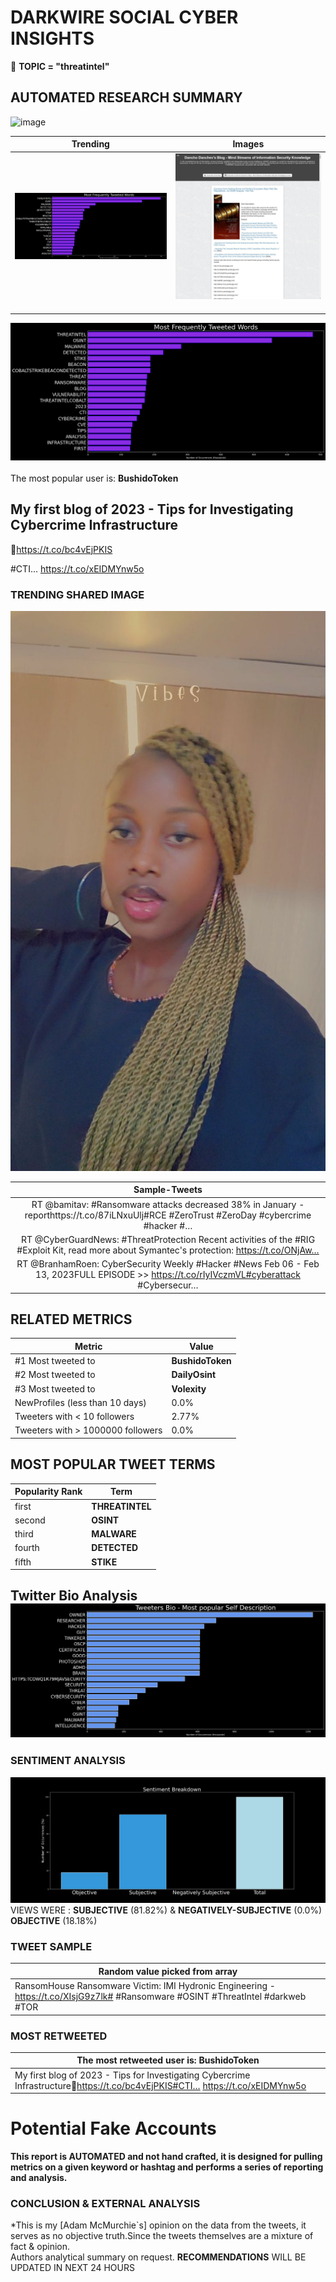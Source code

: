 # DARKWIRE SOCIAL CYBER INSIGHTS 
&#x1F34E; **TOPIC = "threatintel"**

## AUTOMATED RESEARCH SUMMARY
  ![image](darkLogo.png)   

|  Trending  |   Images | 
:-------------------------:|:-------------------------:
|  ![image](assets/threatintel/imageFile1.jpg)     <img width=200/> | ![image](assets/threatintel/imageFile2.jpg) <img width=200/> |   
 
 
![image](assets/threatintel/TWEETS.png)
<br></br>
The most popular user is: **BushidoToken**  
 

## My first blog of 2023 - Tips for Investigating Cybercrime Infrastructure

🔗https://t.co/bc4vEjPKIS

#CTI… https://t.co/xEIDMYnw5o 

  




### TRENDING SHARED IMAGE

![image](assets/threatintel/twitterPostedImage.png)



|                **Sample-Tweets**        |
| :-------------: |
| RT @bamitav: #Ransomware attacks decreased 38% in January - reporthttps://t.co/87iLNxuUlj#RCE #ZeroTrust #ZeroDay #cybercrime #hacker #… |
| RT @CyberGuardNews: #ThreatProtection Recent activities of the #RIG #Exploit Kit, read more about Symantec's protection: https://t.co/ONjAw… |
| RT @BranhamRoen: CyberSecurity Weekly #Hacker #News Feb 06 - Feb 13, 2023FULL EPISODE &gt;&gt; https://t.co/rIyIVczmVL#cyberattack #Cybersecur… |

## RELATED METRICS<br>
| Metric | Value |
| ------------- | ------------- |
| #1 Most tweeted to  | **BushidoToken** |
| #2 Most tweeted to  | **DailyOsint** |
| #3 Most tweeted to  | **Volexity** |
| NewProfiles (less than 10 days) | 0.0%  |
| Tweeters with < 10 followers  | 2.77%|
| Tweeters with > 1000000 followers  | 0.0%  |



## MOST POPULAR TWEET TERMS 


| Popularity Rank  | Term |
| ------------- | ------------- |
| first  | **THREATINTEL**  |
| second  | **OSINT**  |
| third  | **MALWARE** |
| fourth  | **DETECTED**  |
| fifth  | **STIKE**  |


## Twitter Bio Analysis![image](assets/threatintel/BIO.png)
### SENTIMENT ANALYSIS
![image](assets/threatintel/sentiment.png)
VIEWS WERE : **SUBJECTIVE**  (81.82%) & **NEGATIVELY-SUBJECTIVE** (0.0%) **OBJECTIVE** (18.18%)

### TWEET SAMPLE 
| Random value picked from array |
| ------------- |
|RansomHouse Ransomware Victim: IMI Hydronic Engineering - https://t.co/XIsjG9z7lk# #Ransomware #OSINT #ThreatIntel #darkweb #TOR |

### MOST RETWEETED 

| The most retweeted user is: **BushidoToken**  |
| ------------- |
| My first blog of 2023 - Tips for Investigating Cybercrime Infrastructure🔗https://t.co/bc4vEjPKIS#CTI… https://t.co/xEIDMYnw5o |

# Potential Fake Accounts
 

<b> This report is AUTOMATED and not hand crafted, it is designed for pulling metrics on a given keyword or hashtag and performs a series of reporting and analysis.</b>  
### CONCLUSION & EXTERNAL ANALYSIS

*This is my [Adam McMurchie`s] opinion on the data from the tweets, it serves as no objective truth.Since the tweets themselves are a mixture of fact & opinion.<br>
Authors analytical summary on request.
**RECOMMENDATIONS** WILL BE UPDATED IN NEXT  24 HOURS <br>